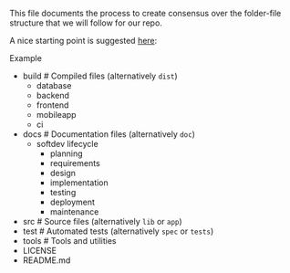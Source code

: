 This file documents the process to create consensus over the folder-file structure that we will follow for our repo.

A nice starting point is suggested [here](https://github.com/kriasoft/Folder-Structure-Conventions):

Example

* build # Compiled files (alternatively `dist`)
  * database
  * backend
  * frontend
  * mobileapp
  * ci
* docs # Documentation files (alternatively `doc`)
  * softdev lifecycle
    * planning
    * requirements
    * design
    * implementation
    * testing
    * deployment
    * maintenance
* src # Source files (alternatively `lib` or `app`)
* test # Automated tests (alternatively `spec` or `tests`)
* tools # Tools and utilities
* LICENSE
* README.md
